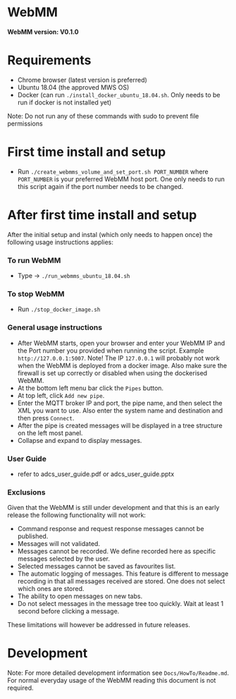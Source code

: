 # WebMM

**WebMM version: V0.1.0**

# Requirements
* Chrome browser (latest version is preferred)
* Ubuntu 18.04 (the approved MWS OS)
* Docker (can run `./install_docker_ubuntu_18.04.sh`. Only needs to be run if docker is not installed yet)

Note: Do not run any of these commands with sudo to prevent file permissions

# First time install and setup

* Run `./create_webmms_volume_and_set_port.sh PORT_NUMBER` where `PORT_NUMBER` is your preferred WebMM host port. One only needs to run this script again if the port number needs to be changed.

# After first time install and setup

After the initial setup and instal (which only needs to happen once) the following usage instructions applies:

### To run WebMM 
* Type -> `./run_webmms_ubuntu_18.04.sh`
    
### To stop WebMM
* Run `./stop_docker_image.sh`

### General usage instructions

* After WebMM starts, open your browser and enter your WebMM IP and the Port number you provided when running the script. Example `http://127.0.0.1:5007`. Note! The IP `127.0.0.1` will probably not work when the WebMM is deployed from a docker image. Also make sure the firewall is set up correctly or disabled when using the dockerised WebMM.
* At the bottom left menu bar click the `Pipes` button.
* At top left, click `Add new pipe`.
* Enter the MQTT broker IP and port, the pipe name, and then select the XML you want to use. Also enter the system name and destination and then press `Connect`.
* After the pipe is created messages will be displayed in a tree structure on the left most panel.
* Collapse and expand to display messages.

### User Guide
* refer to adcs_user_guide.pdf or adcs_user_guide.pptx

### Exclusions

Given that the WebMM is still under development and that this is an early release the following functionality will not work:
* Command response and request response messages cannot be published.
* Messages will not validated.
* Messages cannot be recorded. We define recorded here as specific messages selected by the user.
* Selected messages cannot be saved as favourites list.
* The automatic logging of messages. This feature is different to message recording in that all messages received are stored. One does not select which ones are stored.
* The ability to open messages on new tabs.
* Do not select messages in the message tree too quickly. Wait at least 1 second before clicking a message.

These limitations will however be addressed in future releases.

# Development

Note: For more detailed development information see `Docs/HowTo/Readme.md`. For normal everyday usage of the WebMM reading this document is not required.